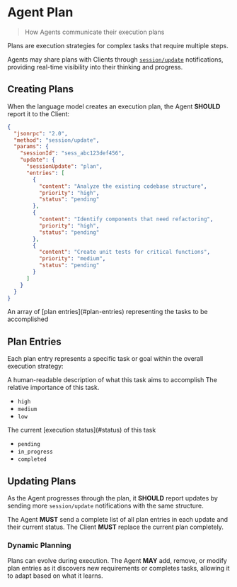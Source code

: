 # Agent Plan

> How Agents communicate their execution plans

Plans are execution strategies for complex tasks that require multiple steps.

Agents may share plans with Clients through [`session/update`](./prompt-turn#3-agent-reports-output) notifications, providing real-time visibility into their thinking and progress.

## Creating Plans

When the language model creates an execution plan, the Agent **SHOULD** report it to the Client:

```json
{
  "jsonrpc": "2.0",
  "method": "session/update",
  "params": {
    "sessionId": "sess_abc123def456",
    "update": {
      "sessionUpdate": "plan",
      "entries": [
        {
          "content": "Analyze the existing codebase structure",
          "priority": "high",
          "status": "pending"
        },
        {
          "content": "Identify components that need refactoring",
          "priority": "high",
          "status": "pending"
        },
        {
          "content": "Create unit tests for critical functions",
          "priority": "medium",
          "status": "pending"
        }
      ]
    }
  }
}
```

<ParamField path="entries" type="PlanEntry[]" required>
  An array of [plan entries](#plan-entries) representing the tasks to be
  accomplished
</ParamField>

## Plan Entries

Each plan entry represents a specific task or goal within the overall execution strategy:

<ParamField path="content" type="string" required>
  A human-readable description of what this task aims to accomplish
</ParamField>

<ParamField path="priority" type="PlanEntryPriority" required>
  The relative importance of this task.

  * `high`
  * `medium`
  * `low`
</ParamField>

<ParamField path="status" type="PlanEntryStatus" required>
  The current [execution status](#status) of this task

  * `pending`
  * `in_progress`
  * `completed`
</ParamField>

## Updating Plans

As the Agent progresses through the plan, it **SHOULD** report updates by sending more `session/update` notifications with the same structure.

The Agent **MUST** send a complete list of all plan entries in each update and their current status. The Client **MUST** replace the current plan completely.

### Dynamic Planning

Plans can evolve during execution. The Agent **MAY** add, remove, or modify plan entries as it discovers new requirements or completes tasks, allowing it to adapt based on what it learns.
